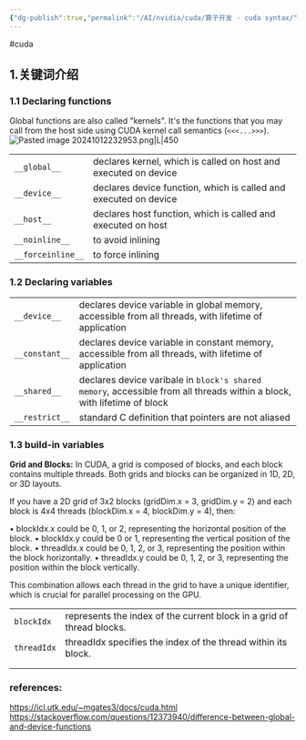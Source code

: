 ```yaml
---
{"dg-publish":true,"permalink":"/AI/nvidia/cuda/算子开发 - cuda syntax/","noteIcon":"3"}
---
```




#cuda
## 1.关键词介绍

### 1.1 Declaring functions

Global functions are also called "kernels". It's the functions that you may call from the host side using CUDA kernel call semantics (`<<<...>>>`).
![Pasted image 20241012232953.png|L|450](/img/user/AI/transformers/attachments/Pasted%20image%2020241012232953.png)

|                   |                                                                  |
| ----------------- | ---------------------------------------------------------------- |
| `__global__`      | declares kernel, which is called on host and executed on device  |
| `__device__`      | declares device function, which is called and executed on device |
| `__host__`        | declares host function, which is called and executed on host     |
| `__noinline__`    | to avoid inlining                                                |
| `__forceinline__` | to force inlining                                                |

### 1.2 Declaring variables

|                |                                                                                                                         |
| -------------- | ----------------------------------------------------------------------------------------------------------------------- |
| `__device__`   | declares device variable in global memory, accessible from all threads, with lifetime of application                    |
| `__constant__` | declares device variable in constant memory, accessible from all threads, with lifetime of application                  |
| `__shared__`   | declares device varibale in `block's shared memory`, accessible from all threads within a block, with lifetime of block |
| `__restrict__` | standard C definition that pointers are not aliased                                                                     |

### 1.3 build-in variables

**Grid and Blocks:** In CUDA, a grid is composed of blocks, and each block contains multiple threads. Both grids and blocks can be organized in 1D, 2D, or 3D layouts.

If you have a 2D grid of 3x2 blocks (gridDim.x = 3, gridDim.y = 2) and each block is 4x4 threads (blockDim.x = 4, blockDim.y = 4), then:

• blockIdx.x could be 0, 1, or 2, representing the horizontal position of the block.
• blockIdx.y could be 0 or 1, representing the vertical position of the block.
• threadIdx.x could be 0, 1, 2, or 3, representing the position within the block horizontally.
• threadIdx.y could be 0, 1, 2, or 3, representing the position within the block vertically.
  
This combination allows each thread in the grid to have a unique identifier, which is crucial for parallel processing on the GPU.

|             |                                                                       |
| ----------- | --------------------------------------------------------------------- |
| `blockIdx`  | represents the index of the current block in a grid of thread blocks. |
| `threadIdx` | threadIdx specifies the index of the thread within its block.         |
|             |                                                                       |
|             |                                                                       |



### references:
https://icl.utk.edu/~mgates3/docs/cuda.html
https://stackoverflow.com/questions/12373940/difference-between-global-and-device-functions